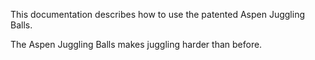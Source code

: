 This documentation describes how to use the patented Aspen Juggling Balls.

The Aspen Juggling Balls makes juggling harder than before.
